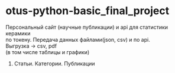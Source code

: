 # otus-python-basic_final_project
Персональный сайт (научные публикации) и api для статистики керамики  
по токену. Передача данных файлами(json, csv) и по api.   
Выгрузка -> csv, pdf  
(в том числе таблицы и графики)

1. Статьи. Категории. Публикации
   
